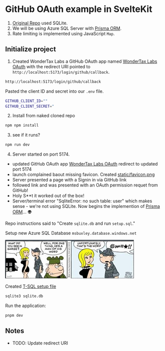# GitHub OAuth example in SvelteKit

1. [Original Repo](https://lucia-auth.com/tutorials/github-oauth/sveltekit) used SQLite.
2. We will be using Azure SQL Server with [Prisma ORM](https://www.prisma.io/docs/getting-started/quickstart-sqlite).
3. Rate limiting is implemented using JavaScript `Map`.

## Initialize project

1. Created WonderTax Labs a GitHub OAuth app named [WonderTax Labs OAuth](https://github.com/organizations/WonderTaxLabs/settings/applications/2768870) with the redirect URI pointed to `http://localhost:5173/login/github/callback`.

```bash
http://localhost:5173/login/github/callback
```

Pasted the client ID and secret into our `.env` file.

```bash
GITHUB_CLIENT_ID=""
GITHUB_CLIENT_SECRET="
```

2. Install from naked cloned repo

```bash
npm npm install
```

3. see if it runs?

```bash
npm run dev
```

4. Server started on port 5174.

- updated GitHub OAuth app [WonderTax Labs OAuth](https://github.com/organizations/WonderTaxLabs/settings/applications/2768870) redirect to updated port 5174
- launch complained baout missing favicon. Created [static/favicon.png](static/favicon.png)
- Server presented a page with a Signin in via GitHub link
- followed link and was presented with an OAuth permission requet from GitHub!
- Holy S**t it worked out of the box!
- Server/terminal error "SqliteError: no such table: user" which makes sense - we're not using SQLite. Now begins the implemention of [Prisma ORM](https://www.prisma.io/docs/getting-started/quickstart-sqlite)... :alien:

Repo instructions said to "Create `sqlite.db` and run `setup.sql`."

Setup new Azure SQL Database `msbuxley.database.windows.net`

<img alt="Miss Buxley" src="miss-buxley.png"/>

Created [T-SQL setup file](./setup-t-sql.sql)

```bash
sqlite3 sqlite.db
```

Run the application:

```bash
pnpm dev
```

## Notes

- TODO: Update redirect URI
